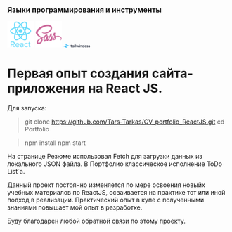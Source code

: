 
### Языки программирования и инструменты
<div id="badges">
  <img src="https://github.com/devicons/devicon/blob/master/icons/react/react-original-wordmark.svg" width="60" alt="ReactJS"/>
  <img src="https://github.com/devicons/devicon/blob/master/icons/sass/sass-original.svg" width="60" alt="SASS"/>  
  <img src="https://github.com/devicons/devicon/blob/master/icons/tailwindcss/tailwindcss-original-wordmark.svg" width="60" alt="Tailwind CSS"/> 
</div>

# Первая опыт создания сайта-приложения на React JS.

Для запуска:
> git clone https://github.com/Tars-Tarkas/CV_portfolio_ReactJS.git
> cd Portfolio

> npm install
> npm start


На странице Резюме использовал Fetch для загрузки данных из локального JSON файла. 
В Портфолио классическое исполнение ToDo List`а.

Данный проект постоянно изменяется по мере освоения новыйх учебных материалов по ReactJS, осваивается на практике тот или иной подход в реализации. 
Практический опыт в купе с полученными знаниями повышает мой опыт в разработке. 

Буду благодарен любой обратной связи по этому проекту.
